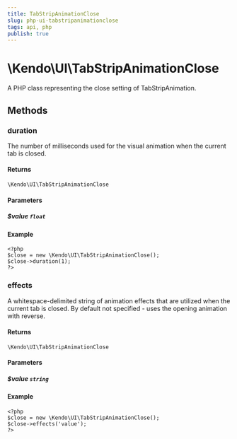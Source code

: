 ```yaml
---
title: TabStripAnimationClose
slug: php-ui-tabstripanimationclose
tags: api, php
publish: true
---
```


# \Kendo\UI\TabStripAnimationClose

A PHP class representing the close setting of TabStripAnimation.


## Methods

### duration
The number of milliseconds used for the visual animation when the current tab is closed.

#### Returns
`\Kendo\UI\TabStripAnimationClose`

#### Parameters

##### $value `float`



#### Example 
    <?php
    $close = new \Kendo\UI\TabStripAnimationClose();
    $close->duration(1);
    ?>

### effects
A whitespace-delimited string of animation effects that are utilized when the current tab
is closed. By default not specified - uses the opening animation with reverse.

#### Returns
`\Kendo\UI\TabStripAnimationClose`

#### Parameters

##### $value `string`



#### Example 
    <?php
    $close = new \Kendo\UI\TabStripAnimationClose();
    $close->effects('value');
    ?>

 
